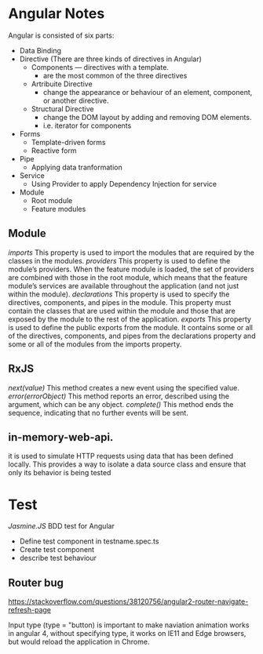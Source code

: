 # Angular Notes

Angular is consisted of six parts:
- Data Binding
- Directive (There are three kinds of directives in Angular)
  - Components — directives with a template.
    - are the most common of the three directives
  - Artribuite Directive
    - change the appearance or behaviour of an element, component, or another directive.
  - Structural Directive
    - change the DOM layout by adding and removing DOM elements.
    - i.e. iterator for components 
- Forms
  - Template-driven forms
  - Reactive form
- Pipe
  - Applying data tranformation
- Service
  - Using Provider to apply Dependency Injection for service
- Module
  - Root module
  - Feature modules




## Module
*imports* This property is used to import the modules that are required by the classes in the modules.
*providers* This property is used to define the module’s providers. When the feature module is
loaded, the set of providers are combined with those in the root module, which means
that the feature module’s services are available throughout the application (and not just
within the module).
*declarations* This property is used to specify the directives, components, and pipes in the module.
This property must contain the classes that are used within the module and those that are
exposed by the module to the rest of the application.
*exports* This property is used to define the public exports from the module. It contains some or all
of the directives, components, and pipes from the declarations property and some or all
of the modules from the imports property.


## RxJS
*next(value)* This method creates a new event using the specified value.
*error(errorObject)* This method reports an error, described using the argument, which can be any
object.
*complete()* This method ends the sequence, indicating that no further events will be sent.

## in-memory-web-api.
it is used to simulate HTTP requests using data that has been defined locally. This provides a way to isolate a data source
class and ensure that only its behavior is being tested


# Test
*Jasmine.JS* BDD test for Angular
- Define test component in testname.spec.ts
- Create test component
- describe test behaviour


## Router bug 
https://stackoverflow.com/questions/38120756/angular2-router-navigate-refresh-page

Input type (type = "button) is important to make naviation animation works in angular 4, without specifying type, it works on IE11 and Edge browsers, but would reload the application in Chrome.
